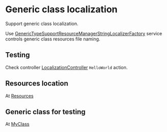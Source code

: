# Generic class localization

Support generic class localization.

Use [GenericTypeSupportResourceManagerStringLocalizerFactory](GenericClassLocalization/Localization/GenericTypeSupportResourceManagerStringLocalizerFactory.cs)
service controls generic class resources file naming.

## Testing

Check controller [LocalizationController](GenericClassLocalization/Controllers/LocalizationController.cs) `HelloWorld`
action.

## Resources location

At [Resources](GenericClassLocalization/Resources)

## Generic class for testing

At [MyClass](GenericClassLocalization/Localization/MyClass.cs)